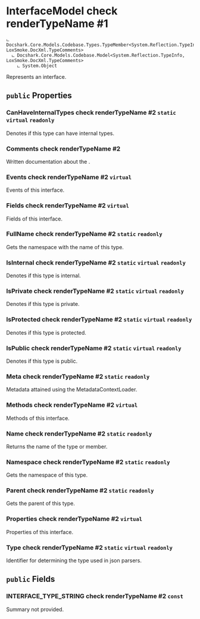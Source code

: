 # InterfaceModel check renderTypeName #1

```
ட Docshark.Core.Models.Codebase.Types.TypeMember<System.Reflection.TypeInfo, LoxSmoke.DocXml.TypeComments>
  ட Docshark.Core.Models.Codebase.Model<System.Reflection.TypeInfo, LoxSmoke.DocXml.TypeComments>
    ட System.Object
```

Represents an interface.

## `public` Properties

### CanHaveInternalTypes check renderTypeName #2 `static` `virtual` `readonly`

Denotes if this type can have internal types.

### Comments check renderTypeName #2

Written documentation about the <see cref="P:Docshark.Core.Models.Codebase.Model`2.Meta" />.

### Events check renderTypeName #2 `virtual`

Events of this interface.

### Fields check renderTypeName #2 `virtual`

Fields of this interface.

### FullName check renderTypeName #2 `static` `readonly`

Gets the namespace with the name of this type.

### IsInternal check renderTypeName #2 `static` `virtual` `readonly`

Denotes if this type is internal.

### IsPrivate check renderTypeName #2 `static` `virtual` `readonly`

Denotes if this type is private.

### IsProtected check renderTypeName #2 `static` `virtual` `readonly`

Denotes if this type is protected.

### IsPublic check renderTypeName #2 `static` `virtual` `readonly`

Denotes if this type is public.

### Meta check renderTypeName #2 `static` `readonly`

Metadata attained using the MetadataContextLoader.

### Methods check renderTypeName #2 `virtual`

Methods of this interface.

### Name check renderTypeName #2 `static` `readonly`

Returns the name of the type or member.

### Namespace check renderTypeName #2 `static` `readonly`

Gets the namespace of this type.

### Parent check renderTypeName #2 `static` `readonly`

Gets the parent of this type.

### Properties check renderTypeName #2 `virtual`

Properties of this interface.

### Type check renderTypeName #2 `static` `virtual` `readonly`

Identifier for determining the type used in json parsers. 



## `public` Fields

### INTERFACE_TYPE_STRING check renderTypeName #2 `const`

Summary not provided.